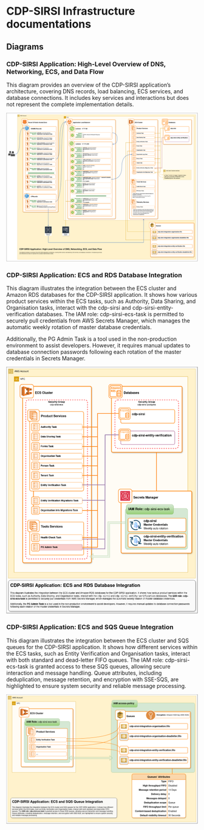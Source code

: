 # CDP-SIRSI Infrastructure documentations

## Diagrams

### CDP-SIRSI Application: High-Level Overview of DNS, Networking, ECS, and Data Flow

This diagram provides an overview of the CDP-SIRSI application’s architecture, covering DNS records, load balancing, ECS services, and database connections. It includes key services and interactions but does not represent the complete implementation details.

![CDP-SIRSI-HLO-DNS-NET-ECS-DATA](./diagrams/CDP-SIRSI-HLO-DNS-NET-ECS-DATA.png)

### CDP-SIRSI Application: ECS and RDS Database Integration

This diagram illustrates the integration between the ECS cluster and Amazon RDS databases for the CDP-SIRSI application. It shows how various product services within the ECS tasks, such as Authority, Data Sharing, and Organisation tasks, interact with the cdp-sirsi and cdp-sirsi-entity-verification databases. The IAM role: cdp-sirsi-ecs-task is permitted to securely pull credentials from AWS Secrets Manager, which manages the automatic weekly rotation of master database credentials.

Additionally, the PG Admin Task is a tool used in the non-production environment to assist developers. However, it requires manual updates to database connection passwords following each rotation of the master credentials in Secrets Manager.

![CDP-SIRSI-ECS-RDS](./diagrams/CDP-SIRSI-ECS-RDS.png)

### CDP-SIRSI Application: ECS and SQS Queue Integration

This diagram illustrates the integration between the ECS cluster and SQS queues for the CDP-SIRSI application. It shows how different services within the ECS tasks, such as Entity Verification and Organisation tasks, interact with both standard and dead-letter FIFO queues. The IAM role: cdp-sirsi-ecs-task is granted access to these SQS queues, allowing secure interaction and message handling. Queue attributes, including deduplication, message retention, and encryption with SSE-SQS, are highlighted to ensure system security and reliable message processing.

![CDP-SIRSI-ECS-SQS](./diagrams/CDP-SIRSI-ECS-SQS.png)
